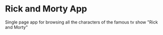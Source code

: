 # Rick and Morty App

Single page app for browsing all the characters of the famous tv show "Rick and Morty"
